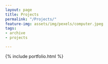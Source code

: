 ```yaml
---
layout: page
title: Projects
permalink: "/Projects/"
feature-img: assets/img/pexels/computer.jpeg
tags:
- archive
- projects

---
```

{% include portfolio.html %}